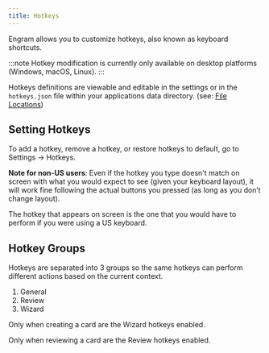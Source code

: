 ```yaml
---
title: Hotkeys
---
```


Engram allows you to customize hotkeys, also known as keyboard shortcuts.

:::note
Hotkey modification is currently only available on desktop platforms (Windows, macOS, Linux).
:::

Hotkeys definitions are viewable and editable in the settings or in the `hotkeys.json` file within your applications data directory. (see: [File Locations](/))

Setting Hotkeys
---
To add a hotkey, remove a hotkey, or restore hotkeys to default, go to Settings → Hotkeys.

**Note for non-US users**: Even if the hotkey you type doesn't match on screen with what you would expect to see (given your keyboard layout), it will work fine following the actual buttons you pressed (as long as you don’t change layout).

The hotkey that appears on screen is the one that you would have to perform if you were using a US keyboard.

Hotkey Groups
---
Hotkeys are separated into 3 groups so the same hotkeys can perform different actions based on the current context.

1. General
2. Review
3. Wizard

Only when creating a card are the Wizard hotkeys enabled.

Only when reviewing a card are the Review hotkeys enabled.